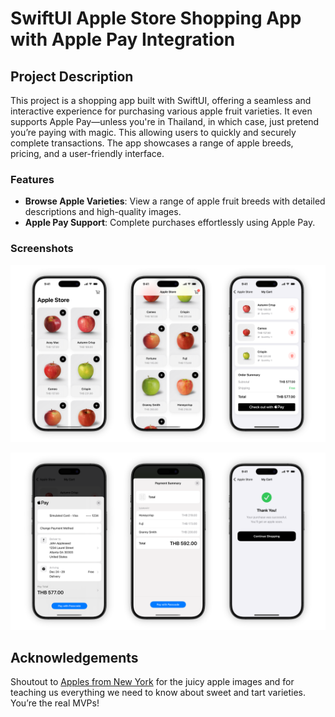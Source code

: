 # SwiftUI Apple Store Shopping App with Apple Pay Integration

## Project Description
This project is a shopping app built with SwiftUI, offering a seamless and interactive experience for purchasing various apple fruit varieties. It even supports Apple Pay—unless you're in Thailand, in which case, just pretend you’re paying with magic. This allowing users to quickly and securely complete transactions. The app showcases a range of apple breeds, pricing, and a user-friendly interface.

### Features
- **Browse Apple Varieties**: View a range of apple fruit breeds with detailed descriptions and high-quality images.
- **Apple Pay Support**: Complete purchases effortlessly using Apple Pay.

### Screenshots
![](https://raw.githubusercontent.com/npwitk/LegitAppleStore/refs/heads/main/App%20Images/AppStore_Screenshots_1.png)

![](https://raw.githubusercontent.com/npwitk/LegitAppleStore/refs/heads/main/App%20Images/AppStore_Screenshots_2.png)

## Acknowledgements
Shoutout to [Apples from New York](https://www.applesfromny.com/varieties/) for the juicy apple images and for teaching us everything we need to know about sweet and tart varieties. You’re the real MVPs!
